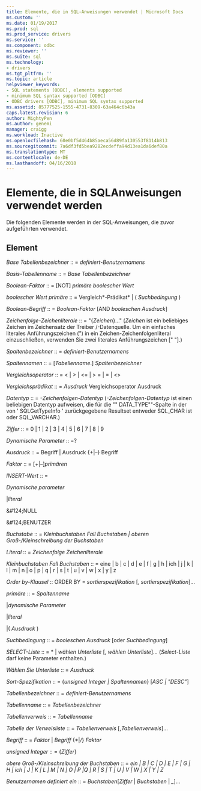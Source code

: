 ```yaml
---
title: Elemente, die in SQL-Anweisungen verwendet | Microsoft Docs
ms.custom: ''
ms.date: 01/19/2017
ms.prod: sql
ms.prod_service: drivers
ms.service: ''
ms.component: odbc
ms.reviewer: ''
ms.suite: sql
ms.technology:
- drivers
ms.tgt_pltfrm: ''
ms.topic: article
helpviewer_keywords:
- SQL statements [ODBC], elements supported
- minimum SQL syntax supported [ODBC]
- ODBC drivers [ODBC], minimum SQL syntax supported
ms.assetid: 85777525-1555-4731-8309-63a464c6b43a
caps.latest.revision: 6
author: MightyPen
ms.author: genemi
manager: craigg
ms.workload: Inactive
ms.openlocfilehash: 60e0bf5d464b85aeca56d89fa130553f8114b813
ms.sourcegitcommit: 7a6df3fd5bea9282ecdeffa94d13ea1da6def80a
ms.translationtype: MT
ms.contentlocale: de-DE
ms.lasthandoff: 04/16/2018
---
```

# <a name="elements-used-in-sql-statements"></a>Elemente, die in SQL­Anweisungen verwendet werden
Die folgenden Elemente werden in der SQL-Anweisungen, die zuvor aufgeführten verwendet.  
  
## <a name="element"></a>Element  
 *Base Tabellenbezeichner* :: = *definiert-Benutzernamens*  
  
 *Basis-Tabellenname* :: = *Base Tabellenbezeichner*  
  
 *Boolean-Faktor* :: = [NOT] *primäre boolescher Wert*  
  
 *boolescher Wert primäre* :: = Vergleich*-Prädikat* &#124; ( *Suchbedingung* )  
  
 *Boolean-Begriff* :: = *Boolean-Faktor* [AND *booleschen Ausdruck*]  
  
 *Zeichenfolge-Zeichenliterale* :: = "{*Zeichen*}..." (*Zeichen* ist ein beliebiges Zeichen im Zeichensatz der Treiber /-Datenquelle. Um ein einfaches literales Anführungszeichen (") in ein Zeichen-Zeichenfolgenliteral einzuschließen, verwenden Sie zwei literales Anführungszeichen [" "].)  
  
 *Spaltenbezeichner* :: = *definiert-Benutzernamens*  
  
 *Spaltennamen* :: = [*Tabellenname*.] *Spaltenbezeichner*  
  
 *Vergleichsoperator* :: = < &#124; > &#124; \<= &#124; > = &#124; = &#124; <>  
  
 *Vergleichsprädikat* :: = *Ausdruck* Vergleichsoperator Ausdruck  
  
 *Datentyp* :: = *-Zeichenfolgen-Datentyp* (*-Zeichenfolgen-Datentyp* ist einen beliebigen Datentyp aufweisen, die für die "" DATA_TYPE""-Spalte in der von ' SQLGetTypeInfo ' zurückgegebene Resultset entweder SQL_CHAR ist oder SQL_VARCHAR.)  
  
 *Ziffer* :: = 0 &#124; 1 &#124; 2 &#124; 3 &#124; 4 &#124; 5 &#124; 6 &#124; 7 &#124; 8 &#124; 9  
  
 *Dynamische Parameter* :: =?  
  
 *Ausdruck* :: = Begriff &#124; Ausdruck {+&#124;–} Begriff  
  
 *Faktor* :: = [*+*&#124;*–*]*primären*  
  
 *INSERT-Wert* :: =  
  
 *Dynamische parameter*  
  
 &#124;*literal*  
  
 &AMP;#124;NULL  
  
 &AMP;#124;BENUTZER  
  
 *Buchstabe* :: = *Kleinbuchstaben Fall Buchstaben &#124; oberen Groß-/Kleinschreibung der Buchstaben*  
  
 *Literal* :: = *Zeichenfolge Zeichenliterale*  
  
 *Kleinbuchstaben Fall Buchstaben* :: = eine &#124; b &#124; c &#124; d &#124; e &#124; f &#124; g &#124; h &#124; ich &#124; j &#124; k &#124; l &#124; m &#124; n &#124; o &#124; p &#124; q &#124; r &#124; s &#124; t &#124; u &#124; v &#124; w &#124; x &#124; y &#124; z  
  
 *Order by-Klausel* :: ORDER BY = *sortierspezifikation* [, *sortierspezifikation*]...  
  
 *primäre* :: = *Spaltenname*  
  
 &#124;*dynamische Parameter*  
  
 &#124;*literal*  
  
 &#124;( *Ausdruck* )  
  
 *Suchbedingung* :: = *booleschen Ausdruck* [oder *Suchbedingung*]  
  
 *SELECT-Liste* :: = \* &#124; *wählen Unterliste* [, *wählen Unterliste*]...  (*Select-Liste* darf keine Parameter enthalten.)  
  
 *Wählen Sie Unterliste* :: = *Ausdruck*  
  
 *Sort-Spezifikation* :: = {*unsigned Integer &#124; Spaltennamen*} [*ASC &#124; "DESC"*]  
  
 *Tabellenbezeichner* :: = *definiert-Benutzernamens*  
  
 *Tabellenname* :: = *Tabellenbezeichner*  
  
 *Tabellenverweis* :: = *Tabellenname*  
  
 *Tabelle der Verweisliste* :: = *Tabellenverweis* [,*Tabellenverweis*]...  
  
 *Begriff* :: = *Faktor* &#124; *Begriff* {\*&#124;*/*} *Faktor*  
  
 *unsigned Integer* :: = {*Ziffer*}  
  
 *obere Groß-/Kleinschreibung der Buchstaben* :: = *ein &#124; B &#124; C &#124; D &#124; E &#124; F &#124; G &#124; H &#124; ich &#124; J &#124; K &#124; L &#124; M &#124; N &#124; O &#124; P &#124;Q &#124; R &#124; S &#124; T &#124; U &#124; V &#124; W &#124; X &#124; Y &#124; Z*  
  
 *Benutzernamen definiert ein* :: = *Buchstaben*[*Ziffer* &#124; *Buchstaben* &#124; *_*]...
